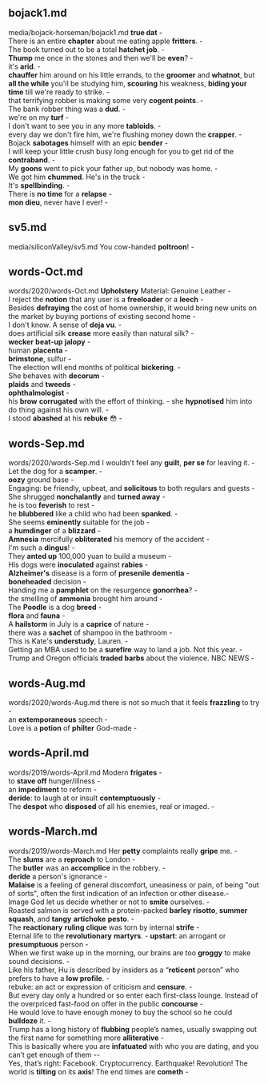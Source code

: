 ## bojack1.md ## 
media/bojack-horseman/bojack1.md
**true dat** -  
There is an entire **chapter** about me eating apple **fritters**. -  
The book turned out to be a total **hatchet job**. -  
**Thump** me once in the stones and then we'll be **even**? -  
it's **arid**. -  
**chauffer** him around on his little errands, to the **groomer** and **whatnot**, but **all the while** you'll be studying him, **scouring** his weakness, **biding your time** till we're ready to strike. -  
that terrifying robber is making some very **cogent points**. -  
The bank robber thing was a **dud**. -  
we're on my **turf** -  
I don't want to see you in any more **tabloids**. -  
every day we don't fire him, we're flushing money down the **crapper**. -  
Bojack **sabotages** himself with an epic **bender** -  
I will keep your little crush busy long enough for you to get rid of the **contraband**. -  
My **goons** went to pick your father up, but nobody was home. -  
We got him **chummed**. He's in the truck -  
It's **spellbinding**. -  
There is **no time** for a **relapse** -  
**mon dieu**, never have I ever! -  

## sv5.md ## 
media/siliconValley/sv5.md
You cow-handed **poltroon**! -  

## words-Oct.md ## 
words/2020/words-Oct.md
**Upholstery** Material: Genuine Leather -  
I reject the **notion** that any user is a **freeloader** or a **leech** -  
Besides **defraying** the cost of home ownership, it would bring new units on the market by buying portions of existing second home -  
I don't know. A sense of **deja vu**. -  
does artificial silk **crease** more easily than natural silk? -  
**wecker** **beat-up** **jalopy** -  
human **placenta** -  
**brimstone**, sulfur -  
The election will end months of political **bickering**. -  
She behaves with **decorum** -  
**plaids** and **tweeds** -  
**ophthalmologist** -  
his **brow** **corrugated** with the effort of thinking. - 
she **hypnotised** him into do thing against his own will. -  
I stood **abashed** at his **rebuke** 😳 -   

## words-Sep.md ## 
words/2020/words-Sep.md
I wouldn't feel any **guilt**, **per se** for leaving it. -  
Let the dog for a **scamper**. -  
**oozy** ground base -  
Engaging: be friendly, upbeat, and **solicitous** to both regulars and guests -  
She shrugged **nonchalantly** and **turned away** -  
he is too **feverish** to rest -  
he **blubbered** like a child who had been **spanked**. -  
She seems **eminently** suitable for the job -  
a **humdinger** of a **blizzard** -  
**Amnesia** mercifully **obliterated** his memory of the accident -  
I'm such a **dingus**! -  
They **anted up** 100,000 yuan to build a museum -  
His dogs were **inoculated** against **rabies** -  
**Alzheimer's** disease is a form of **presenile** **dementia** -  
**boneheaded** decision -  
Handing me a **pamphlet** on the resurgence **gonorrhea**? -  
the smelling of **ammonia** brought him around -  
The **Poodle** is a dog **breed** -  
**flora** and **fauna** -  
A **hailstorm** in July is a **caprice** of nature -  
there was a **sachet** of shampoo in the bathroom -  
This is Kate's **understudy**, Lauren. -  
Getting an MBA used to be a **surefire** way to land a job. Not this year. - 
Trump and Oregon officials **traded barbs** about the violence. NBC NEWS -  

## words-Aug.md ## 
words/2020/words-Aug.md
there is not so much that it feels **frazzling** to try -  
an **extemporaneous** speech -  
Love is a **potion** of **philter** God-made -  

## words-April.md ## 
words/2019/words-April.md
Modern **frigates** -   
to **stave off** hunger/illness -  
an **impediment** to reform -  
**deride**: to laugh at or insult **contemptuously** -  
The **despot** who **disposed** of all his enemies, real or imaged. -  

## words-March.md ## 
words/2019/words-March.md
Her **petty** complaints really **gripe** me. -  
The **slums** are a **reproach** to London -   
The **butler** was an **accomplice** in the robbery. -  
**deride** a person's ignorance -  
**Malaise** is a feeling of general discomfort, uneasiness or pain, of being "out of sorts", often the first indication of an infection or other disease.-   
Image God let us decide whether or not to **smite** ourselves. -   
Roasted salmon is served with a protein-packed **barley** **risotto**, **summer squash**, and **tangy** **artichoke** **pesto**. -  
The **reactionary** **ruling clique** was torn by internal **strife** -  
Eternal life to the **revolutionary** **martyrs**.  - 
**upstart**: an arrogant or **presumptuous** person -  
When we first wake up in the morning, our brains are too **groggy** to make sound decisions. -  
Like his father, Hu is described by insiders as a “**reticent** person” who prefers to have a **low profile**. -  
rebuke: an act or expression of criticism and **censure**. -  
But every day only a hundred or so enter each first-class lounge. Instead of the overpriced fast-food on offer in the public **concourse** -  
He would love to have enough money to buy the school so he could **bulldoze** it. -  
Trump has a long history of **flubbing** people’s names, usually swapping out the first name for something more **alliterative** -  
This is basically where you are **infatuated** with who you are dating, and you can’t get enough of them --  
Yes, that’s right: Facebook. Cryptocurrency. Earthquake! Revolution! The world is **tilting** on its **axis**! The end times are **cometh** -  
